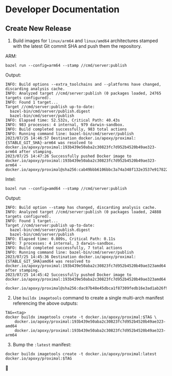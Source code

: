 # Developer Documentation

## Create New Release

1. Build images for `linux/arm64` and `linux/amd64` architectures stamped with
   the latest Git commit SHA and push them the repository.

ARM:
```shell
bazel run --config=arm64 --stamp //cmd/server:publish
```
Output:
```shell
INFO: Build options --extra_toolchains and --platforms have changed, discarding analysis cache.
INFO: Analyzed target //cmd/server:publish (0 packages loaded, 24765 targets configured).
INFO: Found 1 target...
Target //cmd/server:publish up-to-date:
  bazel-bin/cmd/server/publish.digest
  bazel-bin/cmd/server/publish
INFO: Elapsed time: 52.532s, Critical Path: 40.43s
INFO: 983 processes: 4 internal, 979 darwin-sandbox.
INFO: Build completed successfully, 983 total actions
INFO: Running command line: bazel-bin/cmd/server/publish
2023/07/25 14:46:57 Destination docker.io/apoxy/proximal:{STABLE_GIT_SHA}-arm64 was resolved to docker.io/apoxy/proximal:193b439e50aba2c30823fc7d952b4520b49ae323-arm64 after stamping.
2023/07/25 14:47:26 Successfully pushed Docker image to docker.io/apoxy/proximal:193b439e50aba2c30823fc7d952b4520b49ae323-arm64 - docker.io/apoxy/proximal@sha256:cab49bbb6106bbc3a74a348f132e3537e9178225c994f11351899c13d2287063
```

Intel:
```shell
bazel run --config=amd64 --stamp //cmd/server:publish
```
Output:
```
INFO: Build option --stamp has changed, discarding analysis cache.
INFO: Analyzed target //cmd/server:publish (0 packages loaded, 24888 targets configured).
INFO: Found 1 target...
Target //cmd/server:publish up-to-date:
  bazel-bin/cmd/server/publish.digest
  bazel-bin/cmd/server/publish
INFO: Elapsed time: 0.809s, Critical Path: 0.11s
INFO: 7 processes: 4 internal, 3 darwin-sandbox.
INFO: Build completed successfully, 7 total actions
INFO: Running command line: bazel-bin/cmd/server/publish
2023/07/25 14:45:36 Destination docker.io/apoxy/proximal:{STABLE_GIT_SHA}amd64 was resolved to docker.io/apoxy/proximal:193b439e50aba2c30823fc7d952b4520b49ae323amd64 after stamping.
2023/07/25 14:45:42 Successfully pushed Docker image to docker.io/apoxy/proximal:193b439e50aba2c30823fc7d952b4520b49ae323amd64 - docker.io/apoxy/proximal@sha256:dac87b48e45dbca1f87309fedb16e3ad1ab26f9977f1204101789c1141404788
```

2. Use `buildx imagetools` command to create a single multi-arch manifest referencing the above outputs:

```shell
TAG=<tag>
docker buildx imagetools create -t docker.io/apoxy/proximal:$TAG \
    docker.io/apoxy/proximal:193b439e50aba2c30823fc7d952b4520b49ae323-amd64
    docker.io/apoxy/proximal:193b439e50aba2c30823fc7d952b4520b49ae323-arm64
```

3. Bump the `:latest` manifest:
```
docker buildx imagetools create -t docker.io/apoxy/proximal:latest docker.io/apoxy/proximal:$TAG
```

:tada:
